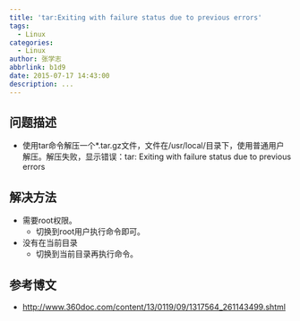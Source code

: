 ```yaml
---
title: 'tar:Exiting with failure status due to previous errors'
tags:
  - Linux
categories:
  - Linux
author: 张学志
abbrlink: b1d9
date: 2015-07-17 14:43:00
description: ...
---
```






## 问题描述
* 使用tar命令解压一个*.tar.gz文件，文件在/usr/local/目录下，使用普通用户解压。解压失败，显示错误：tar: Exiting with failure status due to previous errors

## 解决方法
- 需要root权限。
	- 切换到root用户执行命令即可。
- 没有在当前目录
	- 切换到当前目录再执行命令。



## 参考博文
* http://www.360doc.com/content/13/0119/09/1317564_261143499.shtml
